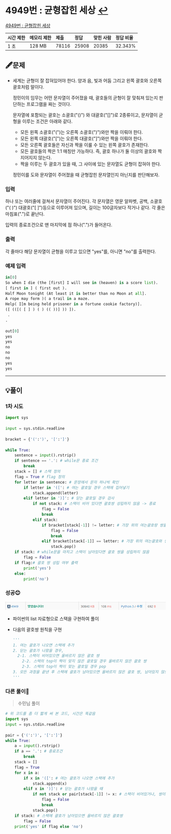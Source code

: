 # 4949번 : 균형잡힌 세상 [↩](../../acmicpc)

[4949번 : 균형잡힌 세상](https://www.acmicpc.net/problem/10866)

| 시간 제한 | 메모리 제한 | 제출  | 정답  | 맞힌 사람 | 정답 비율 |
| :-------- | :---------- | :---- | :---- | :-------- | :-------- |
| 1 초      | 128 MB      | 78116 | 25908 | 20385     | 32.343%   |

## 🖋️문제

- 세계는 균형이 잘 잡혀있어야 한다. 양과 음, 빛과 어둠 그리고 왼쪽 괄호와 오른쪽 괄호처럼 말이다.

  정민이의 임무는 어떤 문자열이 주어졌을 때, 괄호들의 균형이 잘 맞춰져 있는지 판단하는 프로그램을 짜는 것이다.

  문자열에 포함되는 괄호는 소괄호("()") 와 대괄호("[]")로 2종류이고, 문자열이 균형을 이루는 조건은 아래와 같다.

  - 모든 왼쪽 소괄호("(")는 오른쪽 소괄호(")")와만 짝을 이뤄야 한다.
  - 모든 왼쪽 대괄호("[")는 오른쪽 대괄호("]")와만 짝을 이뤄야 한다.
  - 모든 오른쪽 괄호들은 자신과 짝을 이룰 수 있는 왼쪽 괄호가 존재한다.
  - 모든 괄호들의 짝은 1:1 매칭만 가능하다. 즉, 괄호 하나가 둘 이상의 괄호와 짝지어지지 않는다.
  - 짝을 이루는 두 괄호가 있을 때, 그 사이에 있는 문자열도 균형이 잡혀야 한다.

  정민이를 도와 문자열이 주어졌을 때 균형잡힌 문자열인지 아닌지를 판단해보자.

### 입력

하나 또는 여러줄에 걸쳐서 문자열이 주어진다. 각 문자열은 영문 알파벳, 공백, 소괄호("( )") 대괄호("[ ]")등으로 이루어져 있으며, 길이는 100글자보다 작거나 같다. 각 줄은 마침표(".")로 끝난다.

입력의 종료조건으로 맨 마지막에 점 하나(".")가 들어온다.

### 출력

각 줄마다 해당 문자열이 균형을 이루고 있으면 "yes"를, 아니면 "no"를 출력한다.

### 예제 입력

```python
in[0]
So when I die (the [first] I will see in (heaven) is a score list).
[ first in ] ( first out ).
Half Moon tonight (At least it is better than no Moon at all].
A rope may form )( a trail in a maze.
Help( I[m being held prisoner in a fortune cookie factory)].
([ (([( [ ] ) ( ) (( ))] )) ]).
 .
.

out[0]
yes
yes
no
no
no
yes
yes

```

---

## 💡풀이

### 1차 시도

```python
import sys

input = sys.stdin.readline

bracket = {'(':')', '[':']'}

while True:
    sentence = input().rstrip()
    if sentence == '.': # while문 종료 조건
        break
    stack = [] # 스택 정의
    flag = True # flag 정의
    for letter in sentence: # 문장에서 문자 하나씩 확인
        if letter in '([': # 여는 괄호일 경우 스택에 집어넣기 
            stack.append(letter)
        elif letter in ')]': # 닫는 괄호일 경우 검사
            if not stack: # 스택이 비어 있다면 괄호쌍 성립하지 않음 -> 종료
                flag = False
                break
            elif stack:
                if bracket[stack[-1]] != letter: # 가장 위의 여는괄호랑 쌍을 이루지 않으면 괄호 쌍 성립하지 않음 -> 종료
                    flag = False
                    break
                elif bracket[stack[-1]] == letter: # 가장 위의 여는괄호와 쌍을 이루면 여는 괄호 삭제
                    stack.pop()
    if stack: # while문을 마치고 스택이 남아있다면 괄호 쌍을 성립하지 않음
        flag = False
    if flag:# 괄호 쌍 성립 여부 출력
        print('yes')
    else:
        print('no')
```

###  성공😊

![image-20221122195112953](../images/4949/image-20221122195112953.png)

* 파이썬의 list 자료형으로 스택을 구현하여 풀이

* 다음의 괄호쌍 원칙을 구현
  ```python
  '''
  1. 여는 괄호가 나오면 스택에 추가
  2. 닫는 괄호가 나왔을 경우,
  	2-1. 스택이 비어있으면 올바르지 않은 괄호 쌍
      2-2. 스택의 top이 짝이 맞지 않은 괄호일 경우 올바르지 않은 괄호 쌍
      2-3. 스택의 top이 짝이 맞는 괄호일 경우 pop
  3. 모든 과정을 끝낸 후 스택에 괄호가 남아있으면 올바르지 않은 괄호 쌍, 남아있지 않으면 올바른 괄호 쌍
  '''
  ```

### 다른 풀이🤝

> 수민님 풀이

```python
# 위 코드를 좀 더 짧게 써 본 코드, 시간은 똑같음
import sys
input = sys.stdin.readline

pair = {'(':')', '[':']'}
while True:
    a = input().rstrip()
    if a == '.': # 종료조건
        break
    stack = []
    flag = True
    for x in a:
        if x in '([': # 여는 괄호가 나오면 스택에 추가
            stack.append(x)
        elif x in ')]': # 닫는 괄호가 나왔을 때
            if not stack or pair[stack[-1]] != x: # 스택이 비어있거나, 쌍이 맞지 않으면 올바르지 않은 괄호쌍
                flag = False
                break
            stack.pop()
    if stack: # 스택에 괄호가 남아있으면 올바르지 않은 괄호쌍
        flag = False
    print('yes' if flag else 'no')
```

